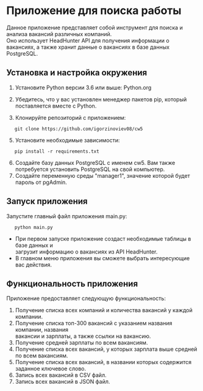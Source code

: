 # Приложение для поиска работы

Данное приложение представляет собой инструмент для поиска и анализа вакансий различных компаний.</br>
Оно использует HeadHunter API для получения информации о вакансиях, а также хранит данные о вакансиях в базе данных
PostgreSQL.

## Установка и настройка окружения

1. Установите Python версии 3.6 или выше: Python.org

2. Убедитесь, что у вас установлен менеджер пакетов pip, который поставляется вместе с Python.

3. Клонируйте репозиторий с приложением:

```shell
   git clone https://github.com/igorzinoviev08/cw5
```

5. Установите необходимые зависимости:

```shell
   pip install -r requirements.txt
```

6. Создайте базу данных PostgreSQL с именем cw5. Вам также потребуется установить PostgreSQL на свой компьютер.
7. Создайте переменную среды "manager1", значение которой будет пароль от pgAdmin.

## Запуск приложения

Запустите главный файл приложения main.py:

```shell
   python main.py
```

* При первом запуске приложение создаст необходимые таблицы в базе данных и</br>
  загрузит информацию о вакансиях из API HeadHunter.
* В главном меню приложения вы сможете выбрать интересующие вас действия.

## Функциональность приложения

Приложение предоставляет следующую функциональность:

1. Получение списка всех компаний и количества вакансий у каждой компании.
2. Получение списка топ-300 вакансий с указанием названия компании, названия</br>
   вакансии и зарплаты, а также ссылки на вакансию.
3. Получение средней зарплаты по всем вакансиям.
4. Получение списка всех вакансий, у которых зарплата выше средней по всем вакансиям.
5. Получение списка всех вакансий, в названии которых содержится заданное ключевое слово.
6. Запись всех вакансий в CSV файл.
7. Запись всех вакансий в JSON файл.
